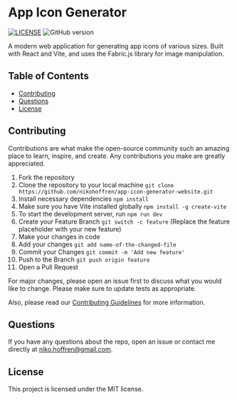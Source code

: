 # App Icon Generator

[![LICENSE](https://img.shields.io/badge/license-MIT-blue.svg)](LICENSE)
![GitHub version](https://badge.fury.io/gh/nikohoffren%2app-icon-generator-website.svg)

A modern web application for generating app icons of various sizes. Built with React and Vite, and uses the Fabric.js library for image manipulation.

## Table of Contents

-   [Contributing](#contributing)
-   [Questions](#questions)
-   [License](#license)

## Contributing

Contributions are what make the open-source community such an amazing place to learn, inspire, and create. Any contributions you make are greatly appreciated.

1. Fork the repository
2. Clone the repository to your local machine `git clone https://github.com/nikohoffren/app-icon-generator-website.git`
3. Install necessary dependencies `npm install`
4. Make sure you have Vite installed globally `npm install -g create-vite`
5. To start the development server, run `npm run dev`
2. Create your Feature Branch `git switch -c feature` (Replace the feature placeholder with your new feature)
3. Make your changes in code
4. Add your changes `git add name-of-the-changed-file`
5. Commit your Changes `git commit -m 'Add new feature'`
6. Push to the Branch `git push origin feature`
7. Open a Pull Request

For major changes, please open an issue first to discuss what you would like to change. Please make sure to update tests as appropriate.

Also, please read our [Contributing Guidelines](CONTRIBUTING.md) for more information.

## Questions

If you have any questions about the repo, open an issue or contact me directly at niko.hoffren@gmail.com.

## License

This project is licensed under the MIT license.
